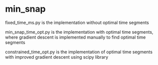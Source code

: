 # min_snap

fixed_time_ms.py is the implementation without optimal time segments

min_snap_time_opt.py is the implementation with optimal time segments, where gradient descent is implemented manually to find optimal time segments

constrained_time_opt.py is the implementation of optimal time segments with improved gradient descent using scipy library
